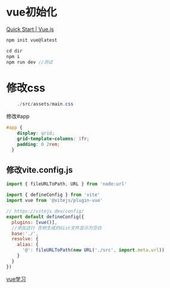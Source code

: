 # vue初始化

[Quick Start | Vue.js](https://vuejs.org/guide/quick-start.html#creating-a-vue-application)

```jsx
npm init vue@latest
```

```jsx
cd dir
npm i
npm run dev //测试
```

# 修改css

```powershell
	./src/assets/main.css
```

修改#app

```css
#app {
    display: grid;
    grid-template-columns: 1fr;
    padding: 0 2rem;
  }
```

## 修改vite.config.js

```jsx
import { fileURLToPath, URL } from 'node:url'

import { defineConfig } from 'vite'
import vue from '@vitejs/plugin-vue'

// https://vitejs.dev/config/
export default defineConfig({
  plugins: [vue()],
  //添加这行 否侧生成的dist文件显示为空白
  base:'./',
  resolve: {
    alias: {
      '@': fileURLToPath(new URL('./src', import.meta.url))
    }
  }
})
```

[vue学习](../vue%E5%AD%A6%E4%B9%A0%20425d59a0ed0f49b28bc7120c73fa3909.md)